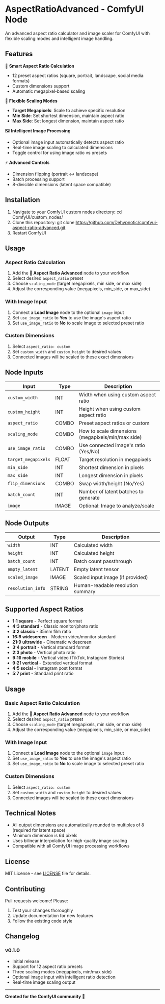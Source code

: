 # AspectRatioAdvanced - ComfyUI Node

An advanced aspect ratio calculator and image scaler for ComfyUI with flexible scaling modes and intelligent image handling.

## Features

🎯 **Smart Aspect Ratio Calculation**
- 12 preset aspect ratios (square, portrait, landscape, social media formats)
- Custom dimensions support
- Automatic megapixel-based scaling

📐 **Flexible Scaling Modes**
- **Target Megapixels**: Scale to achieve specific resolution
- **Min Side**: Set shortest dimension, maintain aspect ratio  
- **Max Side**: Set longest dimension, maintain aspect ratio

🖼️ **Intelligent Image Processing**
- Optional image input automatically detects aspect ratio
- Real-time image scaling to calculated dimensions
- Toggle control for using image ratio vs presets

⚡ **Advanced Controls**
- Dimension flipping (portrait ↔ landscape)
- Batch processing support
- 8-divisible dimensions (latent space compatible)

## Installation

1. Navigate to your ComfyUI custom nodes directory:
   cd ComfyUI/custom_nodes/
2. Clone this repository:
   git clone https://github.com/Dehypnotic/comfyui-aspect-ratio-advanced.git
3. Restart ComfyUI

## Usage

### Aspect Ratio Calculation

1. Add the **🎯 Aspect Ratio Advanced** node to your workflow
2. Select desired `aspect_ratio` preset
3. Choose `scaling_mode` (target megapixels, min side, or max side)
4. Adjust the corresponding value (megapixels, min_side, or max_side)

### With Image Input

1. Connect a **Load Image** node to the optional `image` input
2. Set `use_image_ratio` to **Yes** to use the image's aspect ratio
3. Set `use_image_ratio` to **No** to scale image to selected preset ratio

### Custom Dimensions

1. Select `aspect_ratio: custom`
2. Set `custom_width` and `custom_height` to desired values
3. Connected images will be scaled to these exact dimensions

## Node Inputs

| Input | Type | Description |
|-------|------|-------------|
| `custom_width` | INT | Width when using custom aspect ratio |
| `custom_height` | INT | Height when using custom aspect ratio |
| `aspect_ratio` | COMBO | Preset aspect ratios or custom |
| `scaling_mode` | COMBO | How to scale dimensions (megapixels/min/max side) |
| `use_image_ratio` | COMBO | Use connected image's ratio (Yes/No) |
| `target_megapixels` | FLOAT | Target resolution in megapixels |
| `min_side` | INT | Shortest dimension in pixels |
| `max_side` | INT | Longest dimension in pixels |
| `flip_dimensions` | COMBO | Swap width/height (No/Yes) |
| `batch_count` | INT | Number of latent batches to generate |
| `image` | IMAGE | Optional: Image to analyze/scale |

## Node Outputs

| Output | Type | Description |
|--------|------|-------------|
| `width` | INT | Calculated width |
| `height` | INT | Calculated height |  
| `batch_count` | INT | Batch count passthrough |
| `empty_latent` | LATENT | Empty latent tensor |
| `scaled_image` | IMAGE | Scaled input image (if provided) |
| `resolution_info` | STRING | Human-readable resolution summary |

## Supported Aspect Ratios

- **1:1 square** - Perfect square format
- **4:3 standard** - Classic monitor/photo ratio
- **3:2 classic** - 35mm film ratio
- **16:9 widescreen** - Modern video/monitor standard
- **21:9 ultrawide** - Cinematic widescreen
- **3:4 portrait** - Vertical standard format
- **2:3 photo** - Vertical photo ratio
- **9:16 mobile** - Vertical video (TikTok, Instagram Stories)
- **9:21 vertical** - Extended vertical format
- **4:5 social** - Instagram post format
- **5:7 print** - Standard print ratio

## Usage

### Basic Aspect Ratio Calculation

1. Add the **🎯 Aspect Ratio Advanced** node to your workflow
2. Select desired `aspect_ratio` preset
3. Choose `scaling_mode` (target megapixels, min side, or max side)
4. Adjust the corresponding value (megapixels, min_side, or max_side)

### With Image Input

1. Connect a **Load Image** node to the optional `image` input
2. Set `use_image_ratio` to **Yes** to use the image's aspect ratio
3. Set `use_image_ratio` to **No** to scale image to selected preset ratio

### Custom Dimensions

1. Select `aspect_ratio: custom`
2. Set `custom_width` and `custom_height` to desired values
3. Connected images will be scaled to these exact dimensions


## Technical Notes

- All output dimensions are automatically rounded to multiples of 8 (required for latent space)
- Minimum dimension is 64 pixels
- Uses bilinear interpolation for high-quality image scaling
- Compatible with all ComfyUI image processing workflows

## License

MIT License - see [LICENSE](LICENSE) file for details.

## Contributing

Pull requests welcome! Please:
1. Test your changes thoroughly
2. Update documentation for new features
3. Follow the existing code style

## Changelog

### v0.1.0
- Initial release
- Support for 12 aspect ratio presets
- Three scaling modes (megapixels, min/max side)
- Optional image input with intelligent ratio detection
- Real-time image scaling output

---

**Created for the ComfyUI community** 💙



